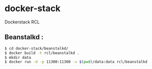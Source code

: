 # docker-stack
Dockerstack RCL


## Beanstalkd :
```sh
$ cd docker-stack/beanstalkd/
$ docker build -t rcl/beanstalkd .
$ mkdir data
$ docker run -d -p 11300:11300 -v $(pwd)/data:data rcl/beanstalkd
```